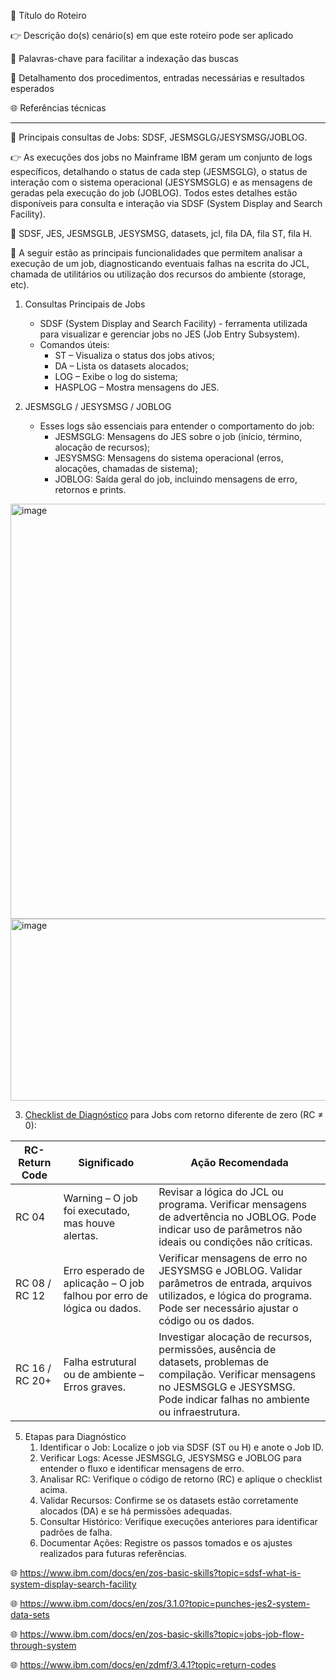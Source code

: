 :pushpin: Título do Roteiro

:point_right: Descrição do(s) cenário(s) em que este roteiro pode ser aplicado

:compass: Palavras-chave para facilitar a indexação das buscas

:book: Detalhamento dos procedimentos, entradas necessárias e resultados esperados

:globe_with_meridians: Referências técnicas

--------------

:pushpin: Principais consultas de Jobs: SDSF, JESMSGLG/JESYSMSG/JOBLOG.

:point_right: As execuções dos jobs no Mainframe IBM geram um conjunto de logs específicos, detalhando o status de cada step (JESMSGLG), o status de interação com o sistema operacional (JESYSMSGLG) e as mensagens de geradas pela execução do job (JOBLOG). Todos estes detalhes estão disponíveis para consulta e interação via SDSF (System Display and Search Facility). 

:compass: SDSF, JES, JESMSGLB, JESYSMSG, datasets, jcl, fila DA, fila ST, fila H.

:book: A seguir estão as principais funcionalidades que permitem analisar a execução de um job, diagnosticando eventuais falhas na escrita do JCL, chamada de utilitários ou utilização dos recursos do ambiente (storage, etc).

1. Consultas Principais de Jobs

    * SDSF (System Display and Search Facility) - ferramenta utilizada para visualizar e gerenciar jobs no JES (Job Entry Subsystem).
    * Comandos úteis:
       - ST – Visualiza o status dos jobs ativos;
       - DA – Lista os datasets alocados;
       - LOG – Exibe o log do sistema;
       - HASPLOG – Mostra mensagens do JES. 
    
2. JESMSGLG / JESYSMSG / JOBLOG
    * Esses logs são essenciais para entender o comportamento do job:
      - JESMSGLG: Mensagens do JES sobre o job (início, término, alocação de recursos);
      - JESYSMSG: Mensagens do sistema operacional (erros, alocações, chamadas de sistema);
      - JOBLOG: Saída geral do job, incluindo mensagens de erro, retornos e prints.

<img width="1462" height="664" alt="image" src="https://github.com/user-attachments/assets/93137bcc-bfc6-40d9-bf19-0d5a8f7ceb4f" />
<img width="1439" height="291" alt="image" src="https://github.com/user-attachments/assets/230de142-22e6-4d8c-88bb-1663fad800e2" />


3. [Checklist de Diagnóstico](#checklist-diagnostico) para Jobs com retorno diferente de zero (RC ≠ 0):
   
|RC-Return Code|Significado|Ação Recomendada|
|--------------|-----------|----------------|
|RC 04|Warning – O job foi executado, mas houve alertas.|Revisar a lógica do JCL ou programa. Verificar mensagens de advertência no JOBLOG. Pode indicar uso de parâmetros não ideais ou condições não críticas.|
|RC 08 / RC 12|Erro esperado de aplicação – O job falhou por erro de lógica ou dados.|Verificar mensagens de erro no JESYSMSG e JOBLOG. Validar parâmetros de entrada, arquivos utilizados, e lógica do programa. Pode ser necessário ajustar o código ou os dados.|
|RC 16 / RC 20+|Falha estrutural ou de ambiente – Erros graves.|Investigar alocação de recursos, permissões, ausência de datasets, problemas de compilação. Verificar mensagens no JESMSGLG e JESYSMSG. Pode indicar falhas no ambiente ou infraestrutura.|

5. Etapas para Diagnóstico
    1. Identificar o Job: Localize o job via SDSF (ST ou H) e anote o Job ID. 
    2. Verificar Logs: Acesse JESMSGLG, JESYSMSG e JOBLOG para entender o fluxo e identificar mensagens de erro.
    3. Analisar RC: Verifique o código de retorno (RC) e aplique o checklist acima.
    4. Validar Recursos: Confirme se os datasets estão corretamente alocados (DA) e se há permissões adequadas. 
    5. Consultar Histórico: Verifique execuções anteriores para identificar padrões de falha.
    6. Documentar Ações: Registre os passos tomados e os ajustes realizados para futuras referências. 
   
:globe_with_meridians: https://www.ibm.com/docs/en/zos-basic-skills?topic=sdsf-what-is-system-display-search-facility

:globe_with_meridians: https://www.ibm.com/docs/en/zos/3.1.0?topic=punches-jes2-system-data-sets

:globe_with_meridians: https://www.ibm.com/docs/en/zos-basic-skills?topic=jobs-job-flow-through-system

:globe_with_meridians: https://www.ibm.com/docs/en/zdmf/3.4.1?topic=return-codes

